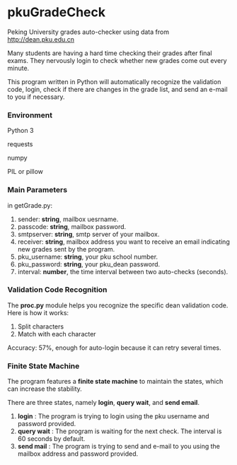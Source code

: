 # pkuGradeCheck
Peking University grades auto-checker using data from http://dean.pku.edu.cn

Many students are having a hard time checking their grades after final exams. They nervously login to check whether new grades come out every minute.

This program written in Python will automatically recognize the validation code, login, check if there are changes in the grade list, and send an e-mail to you if necessary.

### Environment
Python 3

requests

numpy

PIL or pillow

### Main Parameters
in getGrade.py:
1. sender: **string**, mailbox uesrname.
2. passcode: **string**, mailbox password.
3. smtpserver: **string**, smtp server of your mailbox.
4. receiver: **string**, mailbox address you want to receive an email indicating new grades sent by the program.
5. pku_username: **string**, your pku school number.
6. pku_password: **string**, your pku_dean password.
7. interval: **number**, the time interval between two auto-checks (seconds).

### Validation Code Recognition
The **proc.py** module helps you recognize the specific dean validation code. Here is how it works:
1. Split characters
2. Match with each character

Accuracy: 57%, enough for auto-login because it can retry several times.

### Finite State Machine

The program features a **finite state machine** to maintain the states, which can increase the stability.

There are three states, namely **login**, **query wait**, and **send email**. 

1. **login** : The program is trying to login using the pku username and password provided.
2. **query wait** : The program is waiting for the next check. The interval is 60 seconds by default.
3. **send mail** : The program is trying to send and e-mail to you using the mailbox address and password provided.
